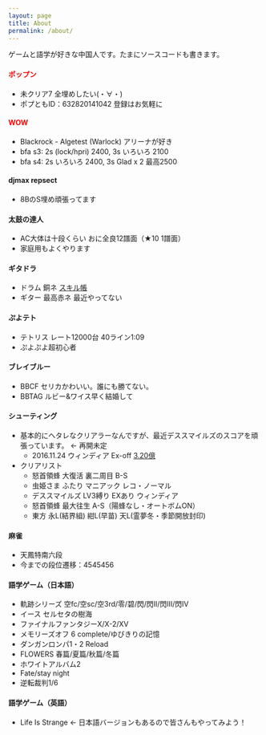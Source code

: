 ```yaml
---
layout: page
title: About
permalink: /about/
---
```


ゲームと語学が好きな中国人です。たまにソースコードも書きます。

#### <font color="red">ポップン</font>
* 未クリア7 全埋めしたい(・∀・)
* ポプともID：632820141042 登録はお気軽に

#### <font color="red">WOW</font>
* Blackrock - Algetest (Warlock) アリーナが好き
* bfa s3: 2s (lock/hpri) 2400, 3s いろいろ 2100
* bfa s4: 2s いろいろ 2400, 3s Glad x 2 最高2500

#### djmax repsect
* 8BのS埋め頑張ってます

#### 太鼓の達人
* AC大体は十段くらい おに全良12譜面（★10 1譜面）
* 家庭用もよくやります

#### ギタドラ
* ドラム 銅ネ [スキル帳](http://gsv.fun/nextage/0/d)
* ギター 最高赤ネ 最近やってない
  
#### ぷよテト
* テトリス レート12000台 40ライン1:09
* ぷよぷよ超初心者

#### ブレイブルー
* BBCF セリカかわいい。誰にも勝てない。
* BBTAG ルビー&ワイス早く結婚して

#### シューティング
* 基本的にヘタレなクリアラーなんですが、最近デススマイルズのスコアを頑張っています。 <- 再開未定
  * 2016.11.24 ウィンディア Ex-off [3.20億](https://twitter.com/ssdh233/status/801364272563572737)
* クリアリスト
  * 怒首領蜂 大復活 裏二周目 B-S
  * 虫姫さま ふたり マニアック レコ・ノーマル
  * デススマイルズ LV3縛り EXあり ウィンディア
  * 怒首領蜂 最大往生 A-S（陽蜂なし・オートボムON）
  * 東方 永L(結界組) 紺L(早苗) 天L(霊夢冬・季節開放封印)
  
#### 麻雀
* 天鳳特南六段
* 今までの段位遷移：4545456

#### 語学ゲーム（日本語）
* 軌跡シリーズ 空fc/空sc/空3rd/零/碧/閃/閃II/閃III/閃IV
* イース セルセタの樹海
* ファイナルファンタジーX/X-2/XV
* メモリーズオフ 6 complete/ゆびきりの記憶
* ダンガンロンパ1・2 Reload
* FLOWERS 春篇/夏篇/秋篇/冬篇
* ホワイトアルバム2
* Fate/stay night
* 逆転裁判1/6

#### 語学ゲーム（英語）
* Life Is Strange <- 日本語バージョンもあるので皆さんもやってみよう！
